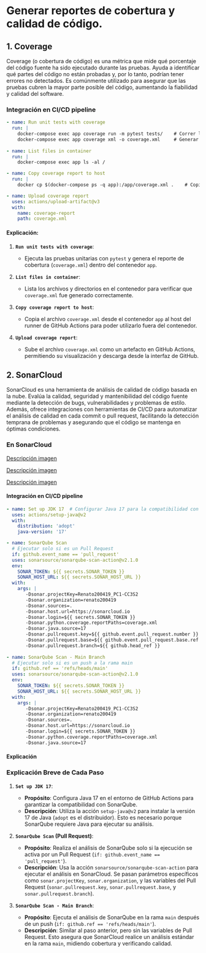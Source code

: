 # Generar reportes de cobertura y calidad de código.
## 1. Coverage
Coverage (o cobertura de código) es una métrica que mide qué porcentaje del código fuente ha sido ejecutado durante las pruebas. Ayuda a identificar qué partes del código no están probadas y, por lo tanto, podrían tener errores no detectados. Es comúnmente utilizado para asegurar que las pruebas cubren la mayor parte posible del código, aumentando la fiabilidad y calidad del software.

### Integración en CI/CD pipeline
```yml
- name: Run unit tests with coverage
  run: |
    docker-compose exec app coverage run -m pytest tests/    # Correr los tests con coverage
    docker-compose exec app coverage xml -o coverage.xml     # Generar el reporte de coverage
          
- name: List files in container
  run: |
    docker-compose exec app ls -al /  

- name: Copy coverage report to host    
  run: |
    docker cp $(docker-compose ps -q app):/app/coverage.xml .    # Copiar el reporte de coverage al host

- name: Upload coverage report
  uses: actions/upload-artifact@v3
  with:
    name: coverage-report
    path: coverage.xml
```
#### Explicación:
1. **`Run unit tests with coverage`**:
   - Ejecuta las pruebas unitarias con `pytest` y genera el reporte de cobertura (`coverage.xml`) dentro del contenedor `app`.

2. **`List files in container`**:
   - Lista los archivos y directorios en el contenedor para verificar que `coverage.xml` fue generado correctamente.

3. **`Copy coverage report to host`**:
   - Copia el archivo `coverage.xml` desde el contenedor `app` al host del runner de GitHub Actions para poder utilizarlo fuera del contenedor.

4. **`Upload coverage report`**:
   - Sube el archivo `coverage.xml` como un artefacto en GitHub Actions, permitiendo su visualización y descarga desde la interfaz de GitHub.

## 2. SonarCloud
SonarCloud es una herramienta de análisis de calidad de código basada en la nube. Evalúa la calidad, seguridad y mantenibilidad del código fuente mediante la detección de bugs, vulnerabilidades y problemas de estilo. Además, ofrece integraciones con herramientas de CI/CD para automatizar el análisis de calidad en cada commit o pull request, facilitando la detección temprana de problemas y asegurando que el código se mantenga en óptimas condiciones.

### En SonarCloud

[Descripción imagen](Imagenes-sonar/Foto1.png)

[Descripción imagen](Imagenes-sonar/Foto2.png)

[Descripción imagen](Imagenes-sonar/Foto3.png)

#### Integración en CI/CD pipeline
```yml
- name: Set up JDK 17  # Configurar Java 17 para la compatibilidad con SonarQube
  uses: actions/setup-java@v2
  with:
    distribution: 'adopt'
    java-version: '17'    

- name: SonarQube Scan
  # Ejecutar solo si es un Pull Request
  if: github.event_name == 'pull_request'   
  uses: sonarsource/sonarqube-scan-action@v2.1.0
  env:
    SONAR_TOKEN: ${{ secrets.SONAR_TOKEN }}
    SONAR_HOST_URL: ${{ secrets.SONAR_HOST_URL }}
  with:
    args: |
       -Dsonar.projectKey=Renato200419_PC1-CC3S2
       -Dsonar.organization=renato200419
       -Dsonar.sources=.
       -Dsonar.host.url=https://sonarcloud.io
       -Dsonar.login=${{ secrets.SONAR_TOKEN }}
       -Dsonar.python.coverage.reportPaths=coverage.xml
       -Dsonar.java.source=17
       -Dsonar.pullrequest.key=${{ github.event.pull_request.number }}
       -Dsonar.pullrequest.base=${{ github.event.pull_request.base.ref }}
       -Dsonar.pullrequest.branch=${{ github.head_ref }}
  
- name: SonarQube Scan - Main Branch
  # Ejecutar solo si es un push a la rama main
  if: github.ref == 'refs/heads/main'  
  uses: sonarsource/sonarqube-scan-action@v2.1.0
  env:
    SONAR_TOKEN: ${{ secrets.SONAR_TOKEN }}
    SONAR_HOST_URL: ${{ secrets.SONAR_HOST_URL }}
  with:
    args: |
       -Dsonar.projectKey=Renato200419_PC1-CC3S2
       -Dsonar.organization=renato200419
       -Dsonar.sources=.
       -Dsonar.host.url=https://sonarcloud.io
       -Dsonar.login=${{ secrets.SONAR_TOKEN }}
       -Dsonar.python.coverage.reportPaths=coverage.xml
       -Dsonar.java.source=17
```
#### Explicación

### Explicación Breve de Cada Paso

1. **`Set up JDK 17`**:
   - **Propósito**: Configura Java 17 en el entorno de GitHub Actions para garantizar la compatibilidad con SonarQube.
   - **Descripción**: Utiliza la acción `setup-java@v2` para instalar la versión 17 de Java (`adopt` es el distribuidor). Esto es necesario porque SonarQube requiere Java para ejecutar su análisis.

2. **`SonarQube Scan` (Pull Request)**:
   - **Propósito**: Realiza el análisis de SonarQube solo si la ejecución se activa por un Pull Request (`if: github.event_name == 'pull_request'`).
   - **Descripción**: Usa la acción `sonarsource/sonarqube-scan-action` para ejecutar el análisis en SonarCloud. Se pasan parámetros específicos como `sonar.projectKey`, `sonar.organization`, y las variables del Pull Request (`sonar.pullrequest.key`, `sonar.pullrequest.base`, y `sonar.pullrequest.branch`).

3. **`SonarQube Scan - Main Branch`**:
   - **Propósito**: Ejecuta el análisis de SonarQube en la rama `main` después de un push (`if: github.ref == 'refs/heads/main'`).
   - **Descripción**: Similar al paso anterior, pero sin las variables de Pull Request. Esto asegura que SonarCloud realice un análisis estándar en la rama `main`, midiendo cobertura y verificando calidad.
